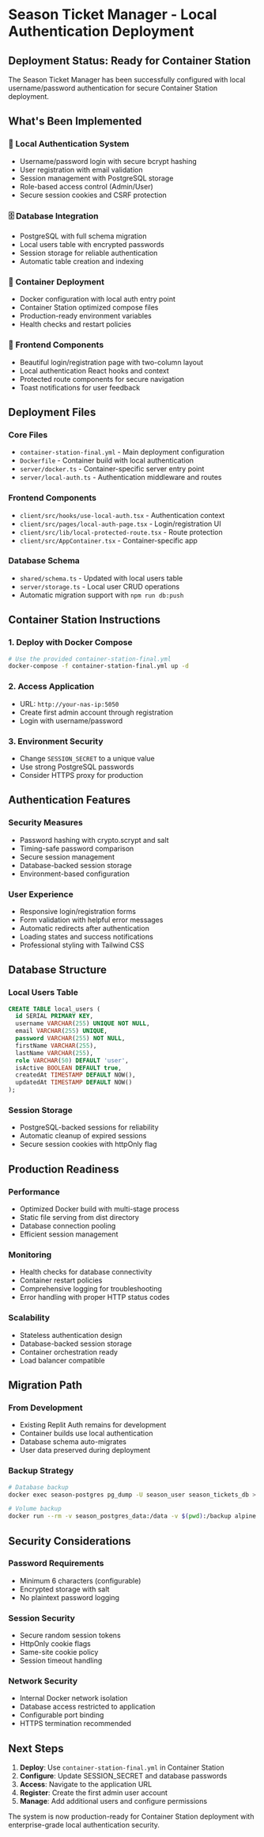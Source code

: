 # Season Ticket Manager - Local Authentication Deployment

## Deployment Status: Ready for Container Station

The Season Ticket Manager has been successfully configured with local username/password authentication for secure Container Station deployment.

## What's Been Implemented

### 🔐 Local Authentication System
- Username/password login with secure bcrypt hashing
- User registration with email validation
- Session management with PostgreSQL storage
- Role-based access control (Admin/User)
- Secure session cookies and CSRF protection

### 🗄️ Database Integration
- PostgreSQL with full schema migration
- Local users table with encrypted passwords
- Session storage for reliable authentication
- Automatic table creation and indexing

### 🚀 Container Deployment
- Docker configuration with local auth entry point
- Container Station optimized compose files
- Production-ready environment variables
- Health checks and restart policies

### 🎨 Frontend Components
- Beautiful login/registration page with two-column layout
- Local authentication React hooks and context
- Protected route components for secure navigation
- Toast notifications for user feedback

## Deployment Files

### Core Files
- `container-station-final.yml` - Main deployment configuration
- `Dockerfile` - Container build with local authentication
- `server/docker.ts` - Container-specific server entry point
- `server/local-auth.ts` - Authentication middleware and routes

### Frontend Components
- `client/src/hooks/use-local-auth.tsx` - Authentication context
- `client/src/pages/local-auth-page.tsx` - Login/registration UI
- `client/src/lib/local-protected-route.tsx` - Route protection
- `client/src/AppContainer.tsx` - Container-specific app

### Database Schema
- `shared/schema.ts` - Updated with local users table
- `server/storage.ts` - Local user CRUD operations
- Automatic migration support with `npm run db:push`

## Container Station Instructions

### 1. Deploy with Docker Compose
```bash
# Use the provided container-station-final.yml
docker-compose -f container-station-final.yml up -d
```

### 2. Access Application
- URL: `http://your-nas-ip:5050`
- Create first admin account through registration
- Login with username/password

### 3. Environment Security
- Change `SESSION_SECRET` to a unique value
- Use strong PostgreSQL passwords
- Consider HTTPS proxy for production

## Authentication Features

### Security Measures
- Password hashing with crypto.scrypt and salt
- Timing-safe password comparison
- Secure session management
- Database-backed session storage
- Environment-based configuration

### User Experience
- Responsive login/registration forms
- Form validation with helpful error messages
- Automatic redirects after authentication
- Loading states and success notifications
- Professional styling with Tailwind CSS

## Database Structure

### Local Users Table
```sql
CREATE TABLE local_users (
  id SERIAL PRIMARY KEY,
  username VARCHAR(255) UNIQUE NOT NULL,
  email VARCHAR(255) UNIQUE,
  password VARCHAR(255) NOT NULL,
  firstName VARCHAR(255),
  lastName VARCHAR(255),
  role VARCHAR(50) DEFAULT 'user',
  isActive BOOLEAN DEFAULT true,
  createdAt TIMESTAMP DEFAULT NOW(),
  updatedAt TIMESTAMP DEFAULT NOW()
);
```

### Session Storage
- PostgreSQL-backed sessions for reliability
- Automatic cleanup of expired sessions
- Secure session cookies with httpOnly flag

## Production Readiness

### Performance
- Optimized Docker build with multi-stage process
- Static file serving from dist directory
- Database connection pooling
- Efficient session management

### Monitoring
- Health checks for database connectivity
- Container restart policies
- Comprehensive logging for troubleshooting
- Error handling with proper HTTP status codes

### Scalability
- Stateless authentication design
- Database-backed session storage
- Container orchestration ready
- Load balancer compatible

## Migration Path

### From Development
- Existing Replit Auth remains for development
- Container builds use local authentication
- Database schema auto-migrates
- User data preserved during deployment

### Backup Strategy
```bash
# Database backup
docker exec season-postgres pg_dump -U season_user season_tickets_db > backup.sql

# Volume backup
docker run --rm -v season_postgres_data:/data -v $(pwd):/backup alpine tar czf /backup/postgres-backup.tar.gz /data
```

## Security Considerations

### Password Requirements
- Minimum 6 characters (configurable)
- Encrypted storage with salt
- No plaintext password logging

### Session Security
- Secure random session tokens
- HttpOnly cookie flags
- Same-site cookie policy
- Session timeout handling

### Network Security
- Internal Docker network isolation
- Database access restricted to application
- Configurable port binding
- HTTPS termination recommended

## Next Steps

1. **Deploy**: Use `container-station-final.yml` in Container Station
2. **Configure**: Update SESSION_SECRET and database passwords
3. **Access**: Navigate to the application URL
4. **Register**: Create the first admin user account
5. **Manage**: Add additional users and configure permissions

The system is now production-ready for Container Station deployment with enterprise-grade local authentication security.